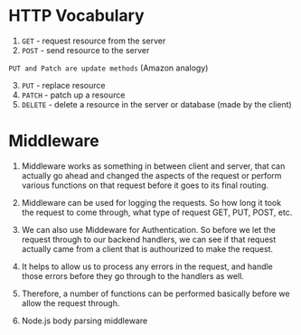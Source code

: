 # HTTP Vocabulary

1. `GET` - request resource from the server
2. `POST` - send resource to the server

`PUT and Patch are update methods` (Amazon analogy)

3. `PUT` - replace resource
4. `PATCH` - patch up a resource
5. `DELETE` - delete a resource in the server or database (made by the client)

# Middleware

1. Middleware works as something in between client and server, that can actually go ahead and changed the aspects of the request or perform various functions on that request before it goes to its final routing.

2. Middleware can be used for logging the requests. So how long it took the request to come through, what type of request GET, PUT, POST, etc.

3. We can also use Middeware for Authentication. So before we let the request through to our backend handlers, we can see if that request actually came from a client that is authourized to make the request.

4. It helps to allow us to process any errors in the request, and handle those errors before they go through to the handlers as well.

5. Therefore, a number of functions can be performed basically before we allow the request through.

6. Node.js body parsing middleware
